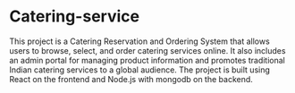 # Catering-service

This project is a Catering Reservation and Ordering System that allows users to browse, select, and order catering services online. It also includes an admin portal for managing product information and promotes traditional Indian catering services to a global audience. The project is built using React on the frontend and Node.js with mongodb on the backend.